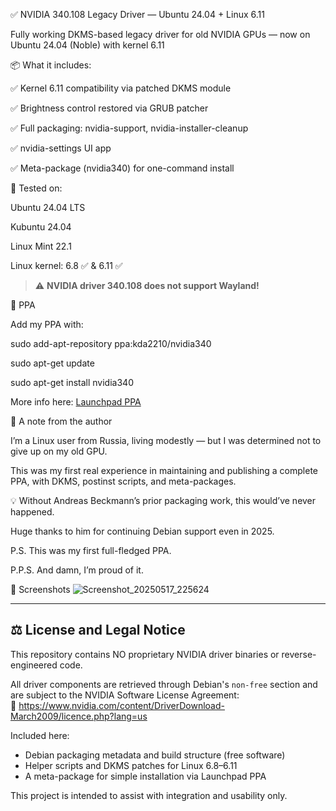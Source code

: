 ✅ NVIDIA 340.108 Legacy Driver — Ubuntu 24.04 + Linux 6.11

Fully working DKMS-based legacy driver for old NVIDIA GPUs — now on Ubuntu 24.04 (Noble) with kernel 6.11

📦 What it includes:

✅ Kernel 6.11 compatibility via patched DKMS module

✅ Brightness control restored via GRUB patcher

✅ Full packaging: nvidia-support, nvidia-installer-cleanup

✅ nvidia-settings UI app

✅ Meta-package (nvidia340) for one-command install

🧪 Tested on:

Ubuntu 24.04 LTS

Kubuntu 24.04

Linux Mint 22.1

Linux kernel: 6.8 ✅ & 6.11 ✅

> ⚠️ **NVIDIA driver 340.108 does not support Wayland!**

🔗 PPA

Add my PPA with:

sudo add-apt-repository ppa:kda2210/nvidia340

sudo apt-get update

sudo apt-get install nvidia340

More info here: [Launchpad PPA](https://launchpad.net/~kda2210/+archive/ubuntu/nvidia340)

🙏 A note from the author

I’m a Linux user from Russia, living modestly — but I was determined not to give up on my old GPU.

This was my first real experience in maintaining and publishing a complete PPA, with DKMS, postinst scripts, and meta-packages.

💡 Without Andreas Beckmann’s prior packaging work, this would’ve never happened.

Huge thanks to him for continuing Debian support even in 2025.

P.S. This was my first full-fledged PPA.

P.P.S. And damn, I’m proud of it.

📸 Screenshots
![Screenshot_20250517_225624](https://github.com/user-attachments/assets/7e52c997-5a2c-4a79-bc61-0cc8ed119a38)

---

## ⚖️ License and Legal Notice

This repository contains NO proprietary NVIDIA driver binaries or reverse-engineered code.

All driver components are retrieved through Debian's `non-free` section and are subject to the NVIDIA Software License Agreement:  
🔗 https://www.nvidia.com/content/DriverDownload-March2009/licence.php?lang=us

Included here:

- Debian packaging metadata and build structure (free software)
- Helper scripts and DKMS patches for Linux 6.8–6.11
- A meta-package for simple installation via Launchpad PPA

This project is intended to assist with integration and usability only.
